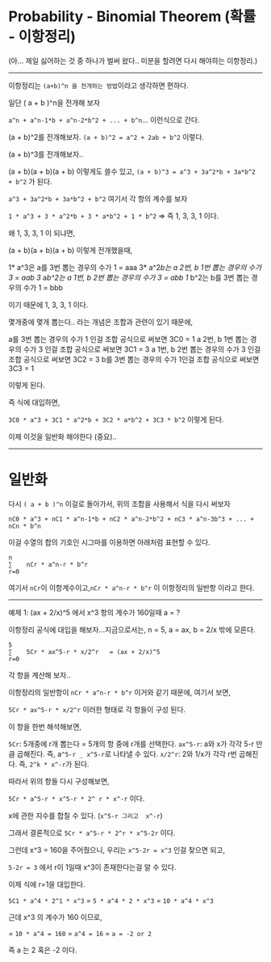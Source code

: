 # Probability - Binomial Theorem (확률 - 이항정리)

(아... 제일 싫어하는 것 중 하나가 벌써 왔다.. 미분을 할려면 다시 해야하는 이항정리.)

---

이항정리는 `(a+b)^n 을 전개하는 방법`이라고 생각하면 편하다.

일단 ( a + b )^n을 전개해 보자

`a^n + a^n-1*b + a^n-2*b^2 + ... + b^n`... 이런식으로 간다.

(a + b)^2를 전개해보자.
`(a + b)^2 = a^2 + 2ab + b^2` 이렇다.

(a + b)^3를 전개해보자..

(a + b)(a + b)(a + b) 이렇게도 쓸수 있고, `(a + b)^3 = a^3 + 3a^2*b + 3a*b^2 + b^2` 가 된다.

`a^3 + 3a^2*b + 3a*b^2 + b^2` 여기서 각 항의 계수를 보자

`1 * a^3 + 3 * a^2*b + 3 * a*b^2 + 1 * b^2` => 즉 1, 3, 3, 1 이다.

왜 1, 3, 3, 1 이 되냐면,

(a + b)(a + b)(a + b) 이렇게 전개했을때,

1* a^3은 a를 3번 뽑는 경우의 수가 1 = aaa
3* a^2*b는 a 2번, b 1번 뽑는 경우의 수가 3 = aab
3* a*b^2는 a 1번, b 2번 뽑는 경우의 수가 3 = abb
1* b^2는 b를 3번 뽑는 경우의 수가 1 = bbb

이기 때문에 1, 3, 3, 1 이다.

몇개중에 몇개 뽑는다.. 라는 개념은 조합과 관련이 있기 때문에,

a를 3번 뽑는 경우의 수가 1 인걸 조합 공식으로 써보면 3C0 = 1
a 2번, b 1번 뽑는 경우의 수가 3 인걸 조합 공식으로 써보면 3C1 = 3
a 1번, b 2번 뽑는 경우의 수가 3 인걸 조합 공식으로 써보면 3C2 = 3
b를 3번 뽑는 경우의 수가 1인걸 조합 공식으로 써보면 3C3 = 1

이렇게 된다.

즉 식에 대입하면,

`3C0 * a^3 + 3C1 * a^2*b + 3C2 * a*b^2 + 3C3 * b^2` 이렇게 된다.

이제 이것을 일반화 해야한다 (중요)..

---

# 일반화

다시 `( a + b )^n` 이걸로 돌아가서, 위의 조합을 사용해서 식을 다시 써보자

`nC0 * a^3 + nC1 * a^n-1*b + nC2 * a^n-2*b^2 + nC3 * a^n-3b^3 + ... +  nCn * b^n`

이걸 수열의 합의 기호인 시그마를 이용하면 아래처럼 표현할 수 있다.

```
n
∑    nCr * a^n-r * b^r
r=0
```

여기서 `nCr`이 이항계수이고,`nCr * a^n-r * b^r` 이 이항정리의 일반항 이라고 한다.

---

예제 1: (ax + 2/x)^5 에서 x^3 항의 계수가 160일때 a = ?

이항정리 공식에 대입을 해보자...지금으로서는, n = 5, a = ax, b = 2/x 밖에 모른다.

```
5
∑    5Cr * ax^5-r * x/2^r   = (ax + 2/x)^5
r=0
```

각 항을 계산해 보자..

이항정리의 일반항이 `nCr * a^n-r * b^r` 이거와 같기 때문에, 여기서 보면,

`5Cr * ax^5-r * x/2^r` 이러한 형태로 각 항들이 구성 된다.

이 항을 한번 해석해보면,

`5Cr`: 5개중에 r개 뽑는다 = 5개의 항 중에 r개를 선택한다.
`ax^5-r`: a와 x가 각각 5-r 만큼 곱해진다. 즉, a`^5-r _ x^5-r`로 나타낼 수 있다.
`x/2^r`: 2와 1/x가 각각 r번 곱해진다. 즉, `2^k * x^-r`가 된다.

따라서 위의 항들 다시 구성해보면,

`5Cr * a^5-r * x^5-r * 2^ r * x^-r` 이다.

x에 관한 지수를 합칠 수 있다. (`x^5-r 그리고  x^-r`)

그래서 결론적으로 `5Cr * a^5-r * 2^r * x^5-2r` 이다.

그런데 x^3 = 160을 주어줬으니, 우리는 `x^5-2r = x^3` 인걸 찾으면 되고,

`5-2r = 3` 에서 r이 1일때 x^3이 존재한다는걸 알 수 있다.

이제 식에 r=1을 대입한다.

`5C1 * a^4 * 2^1 * x^3`
= `5 * a^4 * 2 * x^3`
= `10 * a^4 * x^3`

근데 x^3 의 계수가 160 이므로,

= `10 * a^4 = 160`
= `a^4 = 16`
= `a = -2 or 2`

즉 a 는 2 혹은 -2 이다.
